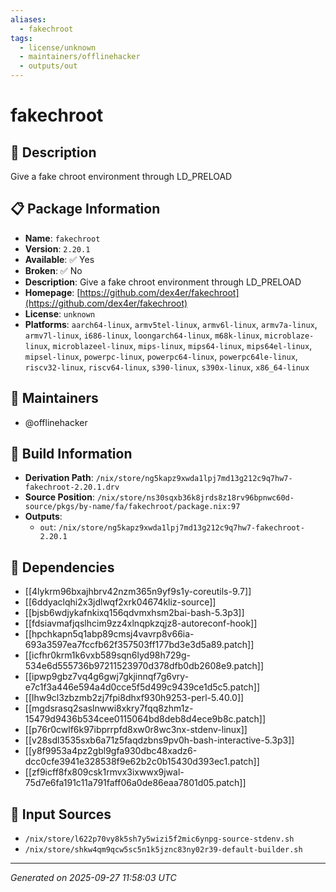 ```yaml
---
aliases:
  - fakechroot
tags:
  - license/unknown
  - maintainers/offlinehacker
  - outputs/out
---
```


# fakechroot

## 📝 Description

Give a fake chroot environment through LD_PRELOAD

## 📋 Package Information

- **Name**: `fakechroot`
- **Version**: `2.20.1`
- **Available**: ✅ Yes
- **Broken**: ✅ No
- **Description**: Give a fake chroot environment through LD_PRELOAD
- **Homepage**: [https://github.com/dex4er/fakechroot](https://github.com/dex4er/fakechroot)
- **License**: `unknown`
- **Platforms**: `aarch64-linux`, `armv5tel-linux`, `armv6l-linux`, `armv7a-linux`, `armv7l-linux`, `i686-linux`, `loongarch64-linux`, `m68k-linux`, `microblaze-linux`, `microblazeel-linux`, `mips-linux`, `mips64-linux`, `mips64el-linux`, `mipsel-linux`, `powerpc-linux`, `powerpc64-linux`, `powerpc64le-linux`, `riscv32-linux`, `riscv64-linux`, `s390-linux`, `s390x-linux`, `x86_64-linux`
## 👥 Maintainers

- @offlinehacker


## 🔧 Build Information

- **Derivation Path**: `/nix/store/ng5kapz9xwda1lpj7md13g212c9q7hw7-fakechroot-2.20.1.drv`
- **Source Position**: `/nix/store/ns30sqxb36k8jrds8z18rv96bpnwc60d-source/pkgs/by-name/fa/fakechroot/package.nix:97`
- **Outputs**:
  - `out`:  `/nix/store/ng5kapz9xwda1lpj7md13g212c9q7hw7-fakechroot-2.20.1`

## 🔗 Dependencies

- [[4lykrm96bxajhbrv42nzm365n9yf9s1y-coreutils-9.7]]
- [[6ddyaclqhi2x3jdlwqf2xrk04674kliz-source]]
- [[bjsb6wdjykafnkixq156qdvmxhsm2bai-bash-5.3p3]]
- [[fdsiavmafjqslhcim9zz4xlnqpkzqjz8-autoreconf-hook]]
- [[hpchkapn5q1abp89cmsj4vavrp8v66ia-693a3597ea7fccfb62f357503ff177bd3e3d5a89.patch]]
- [[icfhr0krm1k6vxb589sqn6lyd98h729g-534e6d555736b97211523970d378dfb0db2608e9.patch]]
- [[ipwp9gbz7vq4g6gwj7gkjinnqf7g6vry-e7c1f3a446e594a4d0cce5f5d499c9439ce1d5c5.patch]]
- [[lhw9cl3zbzmb2zj7fpi8dhxf930h9253-perl-5.40.0]]
- [[mgdsrasq2saslnwwi8xkry7fqq8zhm1z-15479d9436b534cee0115064bd8deb8d4ece9b8c.patch]]
- [[p76r0cwlf6k97ibprrpfd8xw0r8wc3nx-stdenv-linux]]
- [[v28sdl3535sxb6a71z5faqdzbns9pv0h-bash-interactive-5.3p3]]
- [[y8f9953a4pz2gbl9gfa930dbc48xadz6-dcc0cfe3941e328538f9e62b2c0b15430d393ec1.patch]]
- [[zf9icff8fx809csk1rmvx3ixwwx9jwal-75d7e6fa191c11a791faff06a0de86eaa7801d05.patch]]

## 📁 Input Sources

- `/nix/store/l622p70vy8k5sh7y5wizi5f2mic6ynpg-source-stdenv.sh`
- `/nix/store/shkw4qm9qcw5sc5n1k5jznc83ny02r39-default-builder.sh`

---
*Generated on 2025-09-27 11:58:03 UTC*
